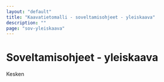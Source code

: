 ```yaml
---
layout: "default"
title: "Kaavatietomalli - soveltamisohjeet - yleiskaava"
description: ""
page: "sov-yleiskaava"
---
```

# Soveltamisohjeet - yleiskaava

Kesken